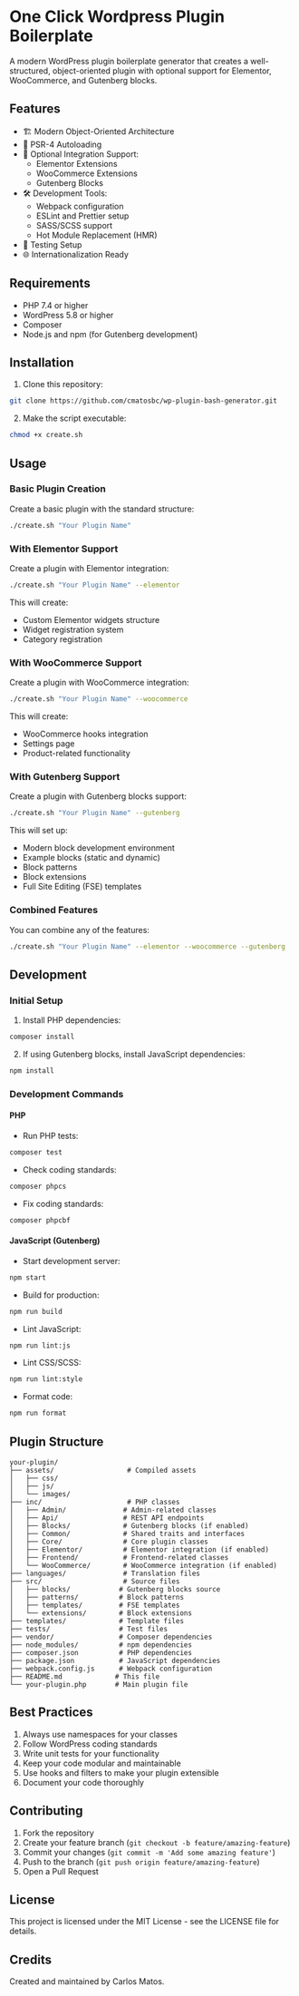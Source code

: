 # One Click Wordpress Plugin Boilerplate

A modern WordPress plugin boilerplate generator that creates a well-structured, object-oriented plugin with optional support for Elementor, WooCommerce, and Gutenberg blocks.

## Features

- 🏗️ Modern Object-Oriented Architecture
- 🧩 PSR-4 Autoloading
- 🔌 Optional Integration Support:
  - Elementor Extensions
  - WooCommerce Extensions
  - Gutenberg Blocks
- 🛠️ Development Tools:
  - Webpack configuration
  - ESLint and Prettier setup
  - SASS/SCSS support
  - Hot Module Replacement (HMR)
- 🧪 Testing Setup
- 🌐 Internationalization Ready

## Requirements

- PHP 7.4 or higher
- WordPress 5.8 or higher
- Composer
- Node.js and npm (for Gutenberg development)

## Installation

1. Clone this repository:
```bash
git clone https://github.com/cmatosbc/wp-plugin-bash-generator.git
```

2. Make the script executable:
```bash
chmod +x create.sh
```

## Usage

### Basic Plugin Creation

Create a basic plugin with the standard structure:
```bash
./create.sh "Your Plugin Name"
```

### With Elementor Support

Create a plugin with Elementor integration:
```bash
./create.sh "Your Plugin Name" --elementor
```

This will create:
- Custom Elementor widgets structure
- Widget registration system
- Category registration

### With WooCommerce Support

Create a plugin with WooCommerce integration:
```bash
./create.sh "Your Plugin Name" --woocommerce
```

This will create:
- WooCommerce hooks integration
- Settings page
- Product-related functionality

### With Gutenberg Support

Create a plugin with Gutenberg blocks support:
```bash
./create.sh "Your Plugin Name" --gutenberg
```

This will set up:
- Modern block development environment
- Example blocks (static and dynamic)
- Block patterns
- Block extensions
- Full Site Editing (FSE) templates

### Combined Features

You can combine any of the features:
```bash
./create.sh "Your Plugin Name" --elementor --woocommerce --gutenberg
```

## Development

### Initial Setup

1. Install PHP dependencies:
```bash
composer install
```

2. If using Gutenberg blocks, install JavaScript dependencies:
```bash
npm install
```

### Development Commands

#### PHP

- Run PHP tests:
```bash
composer test
```

- Check coding standards:
```bash
composer phpcs
```

- Fix coding standards:
```bash
composer phpcbf
```

#### JavaScript (Gutenberg)

- Start development server:
```bash
npm start
```

- Build for production:
```bash
npm run build
```

- Lint JavaScript:
```bash
npm run lint:js
```

- Lint CSS/SCSS:
```bash
npm run lint:style
```

- Format code:
```bash
npm run format
```

## Plugin Structure

```
your-plugin/
├── assets/                  # Compiled assets
│   ├── css/
│   ├── js/
│   └── images/
├── inc/                     # PHP classes
│   ├── Admin/              # Admin-related classes
│   ├── Api/                # REST API endpoints
│   ├── Blocks/             # Gutenberg blocks (if enabled)
│   ├── Common/             # Shared traits and interfaces
│   ├── Core/               # Core plugin classes
│   ├── Elementor/          # Elementor integration (if enabled)
│   ├── Frontend/           # Frontend-related classes
│   └── WooCommerce/        # WooCommerce integration (if enabled)
├── languages/              # Translation files
├── src/                    # Source files
│   ├── blocks/            # Gutenberg blocks source
│   ├── patterns/          # Block patterns
│   ├── templates/         # FSE templates
│   └── extensions/        # Block extensions
├── templates/             # Template files
├── tests/                 # Test files
├── vendor/                # Composer dependencies
├── node_modules/          # npm dependencies
├── composer.json          # PHP dependencies
├── package.json           # JavaScript dependencies
├── webpack.config.js      # Webpack configuration
├── README.md             # This file
└── your-plugin.php       # Main plugin file
```

## Best Practices

1. Always use namespaces for your classes
2. Follow WordPress coding standards
3. Write unit tests for your functionality
4. Keep your code modular and maintainable
5. Use hooks and filters to make your plugin extensible
6. Document your code thoroughly

## Contributing

1. Fork the repository
2. Create your feature branch (`git checkout -b feature/amazing-feature`)
3. Commit your changes (`git commit -m 'Add some amazing feature'`)
4. Push to the branch (`git push origin feature/amazing-feature`)
5. Open a Pull Request

## License

This project is licensed under the MIT License - see the LICENSE file for details.

## Credits

Created and maintained by Carlos Matos.
